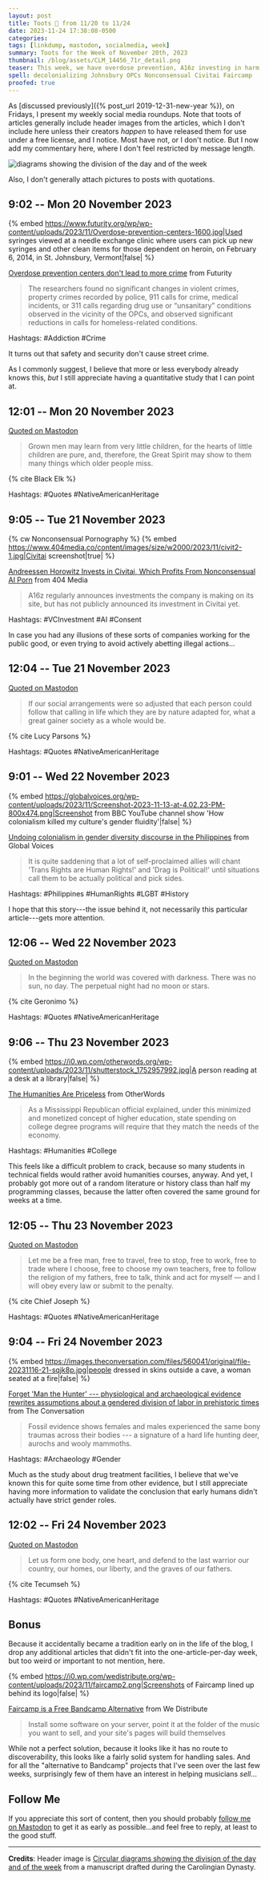 ```yaml
---
layout: post
title: Toots 🦣 from 11/20 to 11/24
date: 2023-11-24 17:38:08-0500
categories:
tags: [linkdump, mastodon, socialmedia, week]
summary: Toots for the Week of November 20th, 2023
thumbnail: /blog/assets/CLM_14456_71r_detail.png
teaser: This week, we have overdose prevention, A16z investing in harm, decolonializing gender, the humanities, prehistoric gender equality, a Bandcamp alternative, and Native American heritage.
spell: decolonializing Johnsbury OPCs Nonconsensual Civitai Faircamp
proofed: true
---
```


As [discussed previously]({% post_url 2019-12-31-new-year %}), on Fridays, I present my weekly social media roundups.  Note that toots of articles generally include header images from the articles, which I don't include here unless their creators *happen* to have released them for use under a free license, and I notice.  Most have not, or I don't notice.  But I now add my commentary here, where I don't feel restricted by message length.

![diagrams showing the division of the day and of the week](/blog/assets/CLM_14456_71r_detail.png "Some champion eye-rolling, there.")

Also, I don't generally attach pictures to posts with quotations.

## 9:02 -- Mon 20 November 2023

{% embed https://www.futurity.org/wp/wp-content/uploads/2023/11/Overdose-prevention-centers-1600.jpg|Used syringes viewed at a needle exchange clinic where users can pick up new syringes and other clean items for those dependent on heroin, on February 6, 2014, in St. Johnsbury, Vermont|false| %}

[<i class="fab fa-mastodon"></i>](https://mastodon.social/@jcolag/111443244111200228) [Overdose prevention centers don't lead to more crime](https://www.futurity.org/overdose-prevention-centers-crime-addiction-2998462/) from Futurity

 > The researchers found no significant changes in violent crimes, property crimes recorded by police, 911 calls for crime, medical incidents, or 311 calls regarding drug use or “unsanitary” conditions observed in the vicinity of the OPCs, and observed significant reductions in calls for homeless-related conditions.

Hashtags:  #Addiction #Crime

It turns out that safety and security don't cause street crime.

As I commonly suggest, I believe that more or less everybody already knows this, *but* I still appreciate having a quantitative study that I can point at.

## 12:01 -- Mon 20 November 2023

[<i class="fab fa-mastodon"></i> Quoted on Mastodon](https://mastodon.social/@jcolag/111443947537566894)

 > Grown men may learn from very little children, for the hearts of little children are pure, and, therefore, the Great Spirit may show to them many things which older people miss.

{% cite Black Elk %}

Hashtags:  #Quotes #NativeAmericanHeritage

## 9:05 -- Tue 21 November 2023

{% cw Nonconsensual Pornography %}
{% embed https://www.404media.co/content/images/size/w2000/2023/11/civit2-1.jpg|Civitai screenshot|true| %}

[<i class="fab fa-mastodon"></i>](https://mastodon.social/@jcolag/111448917552374109) [Andreessen Horowitz Invests in Civitai, Which Profits From Nonconsensual AI Porn](https://www.404media.co/andreessen-horowitz-invests-in-civitai-key-platform-for-deepfake-porn/) from 404 Media

 > A16z regularly announces investments the company is making on its site, but has not publicly announced its investment in Civitai yet.

Hashtags:  #VCInvestment #AI #Consent

In case you had any illusions of these sorts of companies working for the public good, or even trying to avoid actively abetting illegal actions...

## 12:04 -- Tue 21 November 2023

[<i class="fab fa-mastodon"></i> Quoted on Mastodon](https://mastodon.social/@jcolag/111449621301403042)

 > If our social arrangements were so adjusted that each person could follow that calling in life which they are by nature adapted for, what a great gainer society as a whole would be.

{% cite Lucy Parsons %}

Hashtags:  #Quotes #NativeAmericanHeritage

## 9:01 -- Wed 22 November 2023

{% embed https://globalvoices.org/wp-content/uploads/2023/11/Screenshot-2023-11-13-at-4.02.23-PM-800x474.png|Screenshot from BBC YouTube channel show 'How colonialism killed my culture's gender fluidity'|false| %}

[<i class="fab fa-mastodon"></i>](https://mastodon.social/@jcolag/111454563468588164) [Undoing colonialism in gender diversity discourse in the Philippines](https://globalvoices.org/2023/11/15/undoing-colonialism-in-gender-diversity-discourse-in-the-philippines/) from Global Voices

 > It is quite saddening that a lot of self-proclaimed allies will chant 'Trans Rights are Human Rights!' and 'Drag is Political!' until situations call them to be actually political and pick sides.

Hashtags:  #Philippines #HumanRights #LGBT #History

I hope that this story---the issue behind it, not necessarily this particular article---gets more attention.

## 12:06 -- Wed 22 November 2023

[<i class="fab fa-mastodon"></i> Quoted on Mastodon](https://mastodon.social/@jcolag/111455290233749056)

 > In the beginning the world was covered with darkness. There was no sun, no day. The perpetual night had no moon or stars.

{% cite Geronimo %}

Hashtags:  #Quotes #NativeAmericanHeritage

## 9:06 -- Thu 23 November 2023

{% embed https://i0.wp.com/otherwords.org/wp-content/uploads/2023/11/shutterstock_1752957992.jpg|A person reading at a desk at a library|false| %}

[<i class="fab fa-mastodon"></i>](https://mastodon.social/@jcolag/111460244798459316) [The Humanities Are Priceless](https://otherwords.org/the-humanities-are-priceless/) from OtherWords

 > As a Mississippi Republican official explained, under this minimized and monetized concept of higher education, state spending on college degree programs will require that they match the needs of the economy.

Hashtags:  #Humanities #College

This feels like a difficult problem to crack, because so many students in technical fields would rather avoid humanities courses, anyway.  And yet, I probably got more out of a random literature or history class than half my programming classes, because the latter often covered the same ground for weeks at a time.

## 12:05 -- Thu 23 November 2023

[<i class="fab fa-mastodon"></i> Quoted on Mastodon](https://mastodon.social/@jcolag/111460948509386393)

 > Let me be a free man, free to travel, free to stop, free to work, free to trade where I choose, free to choose my own teachers, free to follow the religion of my fathers, free to talk, think and act for myself — and I will obey every law or submit to the penalty.

{% cite Chief Joseph %}

Hashtags:  #Quotes #NativeAmericanHeritage

## 9:04 -- Fri 24 November 2023

{% embed https://images.theconversation.com/files/560041/original/file-20231116-21-sqjk8p.jpg|people dressed in skins outside a cave, a woman seated at a fire|false| %}

[<i class="fab fa-mastodon"></i>](https://mastodon.social/@jcolag/111465900216962106) [Forget 'Man the Hunter' --- physiological and archaeological evidence rewrites assumptions about a gendered division of labor in prehistoric times](https://theconversation.com/forget-man-the-hunter-physiological-and-archaeological-evidence-rewrites-assumptions-about-a-gendered-division-of-labor-in-prehistoric-times-214347) from The Conversation

 > Fossil evidence shows females and males experienced the same bony traumas across their bodies --- a signature of a hard life hunting deer, aurochs and wooly mammoths.

Hashtags:  #Archaeology #Gender

Much as the study about drug treatment facilities, I believe that we've known this for quite some time from other evidence, but I still appreciate having more information to validate the conclusion that early humans didn't actually have strict gender roles.

## 12:02 -- Fri 24 November 2023

[<i class="fab fa-mastodon"></i> Quoted on Mastodon](https://mastodon.social/@jcolag/111466600437545013)

 > Let us form one body, one heart, and defend to the last warrior our country, our homes, our liberty, and the graves of our fathers.

{% cite Tecumseh %}

Hashtags:  #Quotes #NativeAmericanHeritage

## Bonus

Because it accidentally became a tradition early on in the life of the blog, I drop any additional articles that didn't fit into the one-article-per-day week, but too weird or important to not mention, here.

{% embed https://i0.wp.com/wedistribute.org/wp-content/uploads/2023/11/faircamp2.png|Screenshots of Faircamp lined up behind its logo|false| %}

<i class="fas fa-square"></i> [Faircamp is a Free Bandcamp Alternative](https://wedistribute.org/2023/11/introducing-faircamp/) from We Distribute

 > Install some software on your server, point it at the folder of the music you want to sell, and your site's pages will build themselves

While not a perfect solution, because it looks like it has no route to discoverability, this looks like a fairly solid system for handling sales.  And for all the "alternative to Bandcamp" projects that I've seen over the last few weeks, surprisingly few of them have an interest in helping musicians *sell*...

## Follow Me

If you appreciate this sort of content, then you should probably [follow me <i class="fab fa-mastodon"></i> on Mastodon](https://mastodon.social/@jcolag/) to get it as early as possible...and feel free to reply, at least to the good stuff.

* * *

**Credits**:  Header image is [Circular diagrams showing the division of the day and of the week](https://commons.wikimedia.org/wiki/File:CLM_14456_71r_detail.jpg) from a manuscript drafted during the Carolingian Dynasty.

